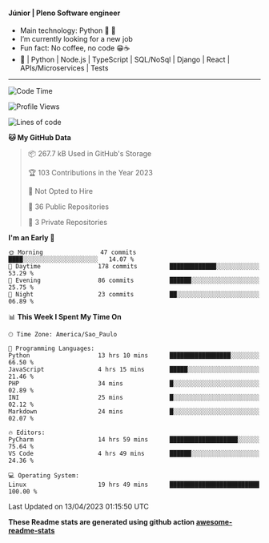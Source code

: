 #### Júnior | Pleno Software engineer 

- Main technology: Python 🐍 💖
- I’m currently looking for a new job
- Fun fact: No coffee, no code 😁☕
- 📖 | Python | Node.js | TypeScript | SQL/NoSql | Django | React | APIs/Microservices | Tests 
---
<!--START_SECTION:waka-->
![Code Time](http://img.shields.io/badge/Code%20Time-689%20hrs%2040%20mins-blue)

![Profile Views](http://img.shields.io/badge/Profile%20Views-0-blue)

![Lines of code](https://img.shields.io/badge/From%20Hello%20World%20I%27ve%20Written-10.6%20million%20lines%20of%20code-blue)

**🐱 My GitHub Data** 

> 📦 267.7 kB Used in GitHub's Storage 
 > 
> 🏆 103 Contributions in the Year 2023
 > 
> 🚫 Not Opted to Hire
 > 
> 📜 36 Public Repositories 
 > 
> 🔑 3 Private Repositories 
 > 
**I'm an Early 🐤** 

```text
🌞 Morning                47 commits          ████░░░░░░░░░░░░░░░░░░░░░   14.07 % 
🌆 Daytime                178 commits         █████████████░░░░░░░░░░░░   53.29 % 
🌃 Evening                86 commits          ██████░░░░░░░░░░░░░░░░░░░   25.75 % 
🌙 Night                  23 commits          ██░░░░░░░░░░░░░░░░░░░░░░░   06.89 % 
```


📊 **This Week I Spent My Time On** 

```text
🕑︎ Time Zone: America/Sao_Paulo

💬 Programming Languages: 
Python                   13 hrs 10 mins      █████████████████░░░░░░░░   66.50 % 
JavaScript               4 hrs 15 mins       █████░░░░░░░░░░░░░░░░░░░░   21.46 % 
PHP                      34 mins             █░░░░░░░░░░░░░░░░░░░░░░░░   02.89 % 
INI                      25 mins             █░░░░░░░░░░░░░░░░░░░░░░░░   02.12 % 
Markdown                 24 mins             █░░░░░░░░░░░░░░░░░░░░░░░░   02.07 % 

🔥 Editors: 
PyCharm                  14 hrs 59 mins      ███████████████████░░░░░░   75.64 % 
VS Code                  4 hrs 49 mins       ██████░░░░░░░░░░░░░░░░░░░   24.36 % 

💻 Operating System: 
Linux                    19 hrs 49 mins      █████████████████████████   100.00 % 
```


 Last Updated on 13/04/2023 01:15:50 UTC
<!--END_SECTION:waka-->

**These Readme stats are generated using github action [awesome-readme-stats](https://github.com/anmol098/waka-readme-stats)**
